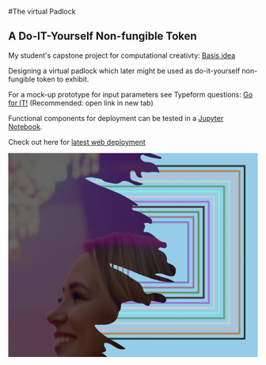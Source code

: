 #The virtual Padlock
## A Do-IT-Yourself Non-fungible Token

My student's capstone project for computational creativty: [Basis idea](DIY_NFT_Padlock_Idea.pdf)

Designing a virtual padlock which later might be used as do-it-yourself non-fungible token to exhibit.

For a mock-up prototype for input parameters see Typeform questions: [Go for IT!](https://d23ts0502kd.typeform.com/to/PJymS2qK) (Recommended: open link in new tab)

Functional components for deployment can be tested in a [Jupyter Notebook](DIY_NFT_Padlock.ipynb).

Check out here for [latest web deployment](https://play.rosebud.ai/p/c2097f36-5a57-4170-aa96-44c9f5a3fcb8) 

![Logo](/DIY_NFT_Images/DIY_NFT_Logo.png)
